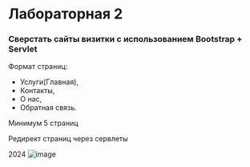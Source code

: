 # Лабораторная 2
### Сверстать сайты визитки с использованием Bootstrap + Servlet 

Формат страниц:

- Услуги(Главная),
- Контакты,
- О нас,
- Обратная связь.

Минимум 5 страниц

Редирект страниц  через сервлеты

2024 ![image](https://github.com/JIordMage/Lab2OOPin/assets/125376926/3de994b3-a1ed-4056-b4a2-bb94a0f41dc6)
